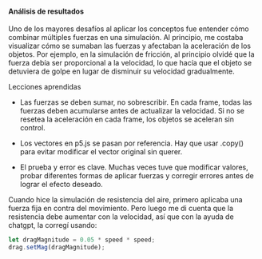 #### Análisis de resultados

Uno de los mayores desafíos al aplicar los conceptos fue entender cómo combinar múltiples fuerzas en una simulación. Al principio, me costaba visualizar cómo se sumaban las fuerzas y afectaban la aceleración de los objetos. Por ejemplo, en la simulación de fricción, al principio olvidé que la fuerza debía ser proporcional a la velocidad, lo que hacía que el objeto se detuviera de golpe en lugar de disminuir su velocidad gradualmente.

Lecciones aprendidas
- Las fuerzas se deben sumar, no sobrescribir. En cada frame, todas las fuerzas deben acumularse antes de actualizar la velocidad. Si no se resetea la aceleración en cada frame, los objetos se aceleran sin control.

- Los vectores en p5.js se pasan por referencia. Hay que usar .copy() para evitar modificar el vector original sin querer.

- El prueba y error es clave. Muchas veces tuve que modificar valores, probar diferentes formas de aplicar fuerzas y corregir errores antes de lograr el efecto deseado.


Cuando hice la simulación de resistencia del aire, primero aplicaba una fuerza fija en contra del movimiento. Pero luego me di cuenta que la resistencia debe aumentar con la velocidad, así que con la ayuda de chatgpt, la corregí usando:

``` js
let dragMagnitude = 0.05 * speed * speed;
drag.setMag(dragMagnitude);

```

